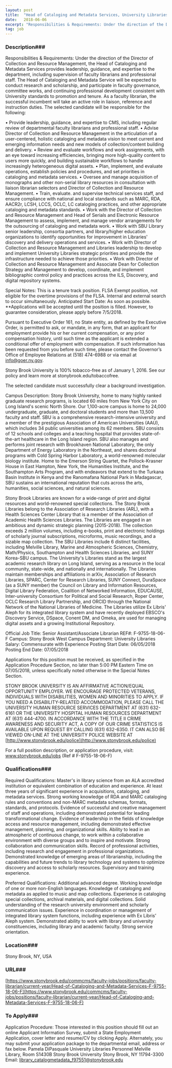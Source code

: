 ```yaml
---
layout: post
title:  "Head of Cataloging and Metadata Services, University Libraries - Stony Brook University"
date:   2018-06-06
excerpt: "Responsibilities & Requirements: Under the direction of the Director of Collection and Resource Management, the Head of Cataloging and Metadata Services provides leadership, guidance, and expertise to the department, including supervision of faculty librarians and professional staff. The Head of Cataloging and Metadata Service will be expected to conduct research..."
tag: job
---
```


### Description###

Responsibilities & Requirements:
Under the direction of the Director of Collection and Resource Management, the Head of Cataloging and Metadata Services provides leadership, guidance, and expertise to the department, including supervision of faculty librarians and professional staff. The Head of Cataloging and Metadata Service will be expected to conduct research and scholarship, and participate in faculty governance, committee works, and continuing professional development consistent with University standards to promotion and tenure. As a faculty librarian, the successful incumbent will take an active role in liaison, reference and instruction duties. The selected candidate will be responsible for the following:

•	Provide leadership, guidance, and expertise to CMS, including regular review of departmental faculty librarians and professional staff.
•	Advise Director of Collection and Resource Management in the articulation of a user-centered, holistic cataloging and metadata vision to meet current and emerging information needs and new models of collection/content building and delivery.
•	Review and evaluate workflows and work assignments, with an eye toward increasing efficiencies, bringing more high-quality content to users more quickly, and building sustainable workflows to handle increasingly heterogeneous digital assets.
•	Plan, implement, and evaluate operations, establish policies and procedures, and set priorities in cataloging and metadata services.
•	Oversee and manage acquisition of monographs and other non-serial library resources in consultation with liaison librarian selectors and Director of Collection and Resource Management.
•	Train, evaluate. and supervise technical services staff, and ensure compliance with national and local standards such as MARC, RDA, AACR2r, LCSH, LCCS, OCLC, LC cataloging practices, and other appropriate cataloging and metadata standards.
•	Work with the Director of Collection and Resource Management and Head of Serials and Electronic Resource Management to assess, implement, and manage vendor arrangements for the outsourcing of cataloging and metadata work.
•	Work with SBU Library senior leadership, consortia partners, and library/higher education organizations to identify opportunities for improvement in Libraries' discovery and delivery operations and services.
•	Work with Director of Collection and Resource Management and Libraries leadership to develop and implement University Libraries strategic priorities and provide the infrastructure needed to achieve those priorities.
•	Work with Director of Collection and Resource Management and Associate Dean for Collection Strategy and Management to develop, coordinate, and implement bibliographic control policy and practices across the ILS, Discovery, and digital repository systems.

Special Notes:
This is a tenure track position.  FLSA Exempt position, not eligible for the overtime provisions of the FLSA.  Internal and external search to occur simultaneously.  Anticipated Start Date: As soon as possible.  **Applications will be accepted until the position is filled.  However, to guarantee consideration, please apply before 7/5/2018.

Pursuant to Executive Order 161, no State entity, as defined by the Executive Order, is permitted to ask, or mandate, in any form, that an applicant for employment provide his or her current compensation, or any prior compensation history, until such time as the applicant is extended a conditional offer of employment with compensation.  If such information has been requested from you before such time, please contact the Governor’s Office of Employee Relations at (518) 474-6988 or via email at info@goer.ny.gov.

Stony Brook University is 100% tobacco-free as of January 1, 2016. See our policy and learn more at stonybrook.edu/tobaccofree. 

The selected candidate must successfully clear a background investigation.

Campus Description:
Stony Brook University, home to many highly ranked graduate research programs, is located 60 miles from New York City on Long Island's scenic North Shore.  Our 1,100-acre campus is home to 24,000 undergraduate, graduate, and doctoral students and more than 13,500 faculty and staff. SBU is a comprehensive research-intensive university and a member of the prestigious Association of American Universities (AAU), which includes 34 public universities among its 62 members.  SBU consists of 12 schools and colleges and a teaching hospital that provides state-of-the-art healthcare in the Long Island region. SBU also manages and performs joint research with Brookhaven National Laboratory, the only Department of Energy Laboratory in the Northeast, and shares doctoral programs with Cold Spring Harbor Laboratory, a world-renowned molecular biology institute.  Home to the Emerson String Quartet, the Pollock-Krasner House in East Hampton, New York, the Humanities Institute, and the Southampton Arts Program, and with endeavors that extend to the Turkana Basin Institute in Kenya and the Ranomafana National Park in Madagascar, SBU sustains an international reputation that cuts across the arts, humanities, social sciences, and natural sciences. 

Stony Brook Libraries are known for a wide-range of print and digital resources and world-renowned special collections. The Stony Brook Libraries belong to the Association of Research Libraries (ARL), with a Health Sciences Center Library that is a member of the Association of Academic Health Sciences Libraries. The Libraries are engaged in an ambitious and dynamic strategic planning (2015-2018). The collection exceeds 2 million volumes, including e-books, print and electronic holdings of scholarly journal subscriptions, microforms, music recordings, and a sizable map collection. The SBU Libraries include 6 distinct facilities, including Melville Library, Marine and Atmospheric Sciences, Chemistry, Math/Physics, Southampton and Health Sciences Libraries, and SUNY Korea-SBU campus. The University's Libraries stand as the largest academic research library on Long Island, serving as a resource in the local community, state-wide, and nationally and internationally. The Libraries maintain memberships and affiliations in arXiv, Association of Research Libraries, SPARC, Center for Research Libraries, SUNY Connect, DuraSpace (as a SUNY member) the Council on Library and Information Resources, Digital Library Federation, Coalition of Networked Information, EDUCAUSE, Inter-university Consortium for Political and Social Research, Roper Center, OCLC Research Library Partnership, and ORCID through the National Network of the National Libraries of Medicine. The Libraries utilize Ex Libris' Aleph for its integrated library system and have recently deployed EBSCO's Discovery Service, DSpace, Conent DM, and Omeka, are used for managing digital assets and a growing Institutional Repository.

Official Job Title:	Senior Assistant/Associate Librarian
REF#:	F-9755-18-06-F
Campus:	Stony Brook West Campus
Department:	University Libraries
Salary:	Commensurate with Experience
Posting Start Date:	06/05/2018
Posting End Date:	07/05/2018

Applications for this position must be received, as specified in the Application Procedure Section, no later than 5:00 PM Eastern Time on 07/05/2018, unless specifically noted otherwise in the Special Notes Section.

STONY BROOK UNIVERSITY IS AN AFFIRMATIVE ACTION/EQUAL OPPORTUNITY EMPLOYER. WE ENCOURAGE PROTECTED VETERANS, INDIVIDUALS WITH DISABILITIES, WOMEN AND MINORITIES TO APPLY. IF YOU NEED A DISABILITY-RELATED ACCOMMODATION, PLEASE CALL THE UNIVERSITY HUMAN RESOURCE SERVICES DEPARTMENT AT (631) 632-6161 OR THE UNIVERSITY HOSPITAL HUMAN RESOURCES DEPARTMENT AT (631) 444-4700. IN ACCORDANCE WITH THE TITLE II CRIME AWARENESS AND SECURITY ACT, A COPY OF OUR CRIME STATISTICS IS AVAILABLE UPON REQUEST BY CALLING (631) 632-6350. IT CAN ALSO BE VIEWED ON-LINE AT THE UNIVERSITY POLICE WEBSITE AT [http://www.stonybrook.edu/police](http://www.stonybrook.edu/police)

For a full position description, or application procedure, visit: www.stonybrook.edu/jobs (Ref # F-9755-18-06-F)






### Qualifications###

Required Qualifications:
Master's in library science from an ALA accredited institution or equivalent combination of education and experience.  At least three years of significant experience in acquisitions, cataloging, and metadata services.  Strong working knowledge of RDA and MARC cataloging rules and conventions and non-MARC metadata schemas, formats, standards, and protocols.  Evidence of successful and creative management of staff and operations, including demonstrated potential for leading transformational change.  Evidence of leadership in the fields of knowledge access and resource management, including demonstrated effective management, planning, and organizational skills.  Ability to lead in an atmospheric of continuous change, to work within a collaborative environment with diverse groups and to inspire and motivate.  Strong collaboration and communication skills.  Record of professional activities, including research and engagement in professional organizations.  Demonstrated knowledge of emerging areas of librarianship, including the capabilities and future trends to library technology and systems to optimize discovery and access to scholarly resources.  Supervisory and training experience.

Preferred Qualifications:
Additional advanced degree. Working knowledge of one or more non-English languages. Knowledge of cataloging and metadata as applied to music and map collections. Experience in cataloging special collections, archival materials, and digital collections. Solid understanding of the research university environment and scholarly communication issues. Experience in coordination or management of integrated library system functions, including experience with Ex Libris' Aleph system. Demonstrated ability to work with library and university constituencies, including library and academic faculty. Strong service orientation.





### Location###

Stony Brook, NY, USA


### URL###

[https://www.stonybrook.edu/commcms/faculty-jobs/positions/faculty-librarian/current-year/Head-of-Cataloging-and-Metadata-Services-F-9755-18-06-F](https://www.stonybrook.edu/commcms/faculty-jobs/positions/faculty-librarian/current-year/Head-of-Cataloging-and-Metadata-Services-F-9755-18-06-F)

### To Apply###

Application Procedure:
Those interested in this position should fill out an online Applicant Information Survey, submit a State Employment Application, cover letter and resume/CV by clicking Apply.  Alternately, you may submit your application package to the departmental email, address or fax below.
Pamela DiPasquale
University Libraries Personnel
Melville Library, Room S1430B
Stony Brook University
Stony Brook, NY 11794-3300
Email: library_catalogmetadata_f97551@stonybrook.edu






